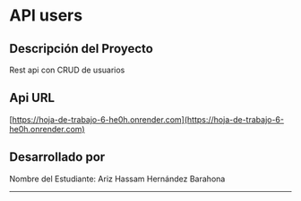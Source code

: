 # API users

## Descripción del Proyecto
Rest api con CRUD de usuarios

## Api URL
[https://hoja-de-trabajo-6-he0h.onrender.com](https://hoja-de-trabajo-6-he0h.onrender.com)

## Desarrollado por
Nombre del Estudiante: Ariz Hassam Hernández Barahona

---
